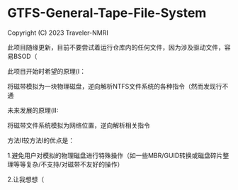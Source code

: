 # GTFS-General-Tape-File-System
Copyright (C) 2023 Traveler-NMRI

此项目随缘更新，目前不要尝试着运行仓库内的任何文件，因为涉及驱动文件，容易BSOD（

此项目开始时希望的原理(I：

将磁带模拟为一块物理磁盘，逆向解析NTFS文件系统的各种指令（然而发现行不通

未来发展的原理(II:

将磁带文件系统模拟为网络位置，逆向解析相关指令

方法II较方法I的优点是：

1.避免用户对模拟的物理磁盘进行特殊操作（如一些MBR/GUID转换或磁盘碎片整理等等复杂/不支持/对磁带不友好的操作）

2.让我想想（
